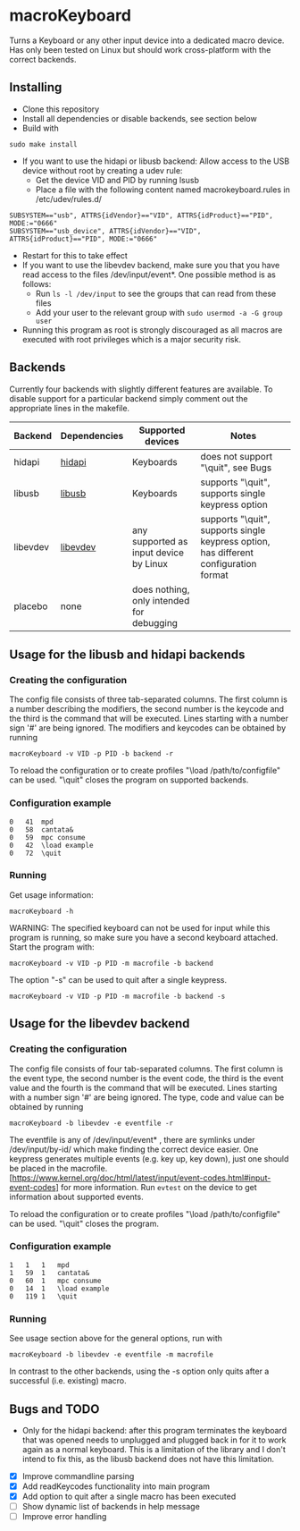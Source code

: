 # macroKeyboard
Turns a Keyboard or any other input device into a dedicated macro device. Has only been tested on Linux but should work cross-platform with the correct backends.

## Installing

- Clone this repository
- Install all dependencies or disable backends, see section below
- Build with
```
sudo make install
```
- If you want to use the hidapi or libusb backend: Allow access to the USB device without root by creating a udev rule:
  - Get the device VID and PID by running lsusb
  - Place a file with the following content named macrokeyboard.rules in /etc/udev/rules.d/
```
SUBSYSTEM=="usb", ATTRS{idVendor}=="VID", ATTRS{idProduct}=="PID", MODE:="0666"
SUBSYSTEM=="usb_device", ATTRS{idVendor}=="VID", ATTRS{idProduct}=="PID", MODE:="0666"
```
  - Restart for this to take effect
- If you want to use the libevdev backend, make sure you that you have read access to the files /dev/input/event*. One possible method is as follows:
  - Run `ls -l /dev/input` to see the groups that can read from these files
  - Add your user to the relevant group with `sudo usermod -a -G group user`
- Running this program as root is strongly discouraged as all macros are executed with root privileges which is a major security risk.

## Backends

Currently four backends with slightly different features are available. To disable support for a particular backend simply comment out the appropriate lines in the makefile.

Backend | Dependencies | Supported devices | Notes
---|---|---|---
hidapi | [hidapi](https://github.com/libusb/hidapi) | Keyboards | does not support "\quit", see Bugs
libusb | [libusb](https://github.com/libusb/libusb) | Keyboards | supports "\quit", supports single keypress option
libevdev | [libevdev](https://www.freedesktop.org/software/libevdev/doc/latest/) | any supported as input device by Linux | supports "\quit", supports single keypress option, has different configuration format
placebo | none | does nothing, only intended for debugging

## Usage for the libusb and hidapi backends

### Creating the configuration

The config file consists of three tab-separated columns. The first column is a number describing the modifiers, the second number is the keycode and the third is the command that will be executed. Lines starting with a number sign '#' are being ignored. The modifiers and keycodes can be obtained by running
```
macroKeyboard -v VID -p PID -b backend -r
```
To reload the configuration or to create profiles "\load /path/to/configfile" can be used. "\quit" closes the program on supported backends.

### Configuration example

```
0	41	mpd
0	58	cantata&
0	59	mpc consume
0	42	\load example
0	72	\quit
```

### Running

Get usage information:
```
macroKeyboard -h
```

WARNING: The specified keyboard can not be used for input while this program is running, so make sure you have a second keyboard attached.
Start the program with:
```
macroKeyboard -v VID -p PID -m macrofile -b backend
```
The option "-s" can be used to quit after a single keypress.
```
macroKeyboard -v VID -p PID -m macrofile -b backend -s
```

## Usage for the libevdev backend

### Creating the configuration

The config file consists of four tab-separated columns. The first column is the event type, the second number is the event code, the third is the event value and the fourth is the command that will be executed. Lines starting with a number sign '#' are being ignored. The type, code and value can be obtained by running
```
macroKeyboard -b libevdev -e eventfile -r
```
The eventfile is any of /dev/input/event* , there are symlinks under /dev/input/by-id/ which make finding the correct device easier. One keypress generates multiple events (e.g. key up, key down), just one should be placed in the macrofile. [https://www.kernel.org/doc/html/latest/input/event-codes.html#input-event-codes] for more information. Run `evtest` on the device to get information about supported events.

To reload the configuration or to create profiles "\load /path/to/configfile" can be used. "\quit" closes the program.

### Configuration example

```
1	1	1	mpd
1	59	1	cantata&
0	60	1	mpc consume
0	14	1	\load example
0	119	1	\quit
```

### Running

See usage section above for the general options, run with
```
macroKeyboard -b libevdev -e eventfile -m macrofile
```
In contrast to the other backends, using the -s option only quits after a successful (i.e. existing) macro.

## Bugs and TODO

- Only for the hidapi backend: after this program terminates the keyboard that was opened needs to unplugged and plugged back in for it to work again as a normal keyboard. This is a limitation of the library and I don't intend to fix this, as the libusb backend does not have this limitation.

- [x] Improve commandline parsing
- [x] Add readKeycodes functionality into main program
- [x] Add option to quit after a single macro has been executed
- [ ] Show dynamic list of backends in help message
- [ ] Improve error handling

